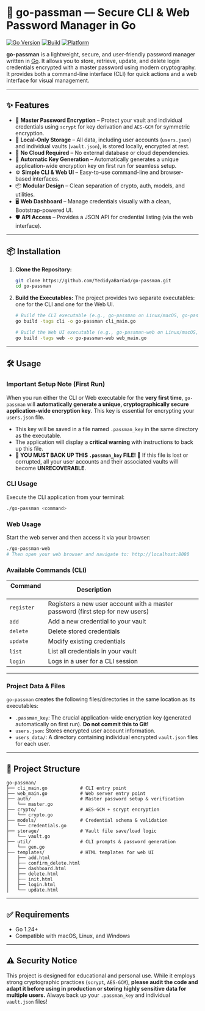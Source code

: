 # 🔐 go-passman — Secure CLI & Web Password Manager in Go

[![Go Version](https://img.shields.io/badge/go-1.24+-brightgreen)](https://golang.org)
[![Build](https://img.shields.io/badge/build-passing-brightgreen)]()
[![Platform](https://img.shields.io/badge/platform-linux%20%7C%20macos%20%7C%20windows-blue)]()

**go-passman** is a lightweight, secure, and user-friendly password manager written in [Go](https://golang.org/). It allows you to store, retrieve, update, and delete login credentials encrypted with a master password using modern cryptography. It provides both a command-line interface (CLI) for quick actions and a web interface for visual management.

-----

## ✨ Features

  - 🔐 **Master Password Encryption** – Protect your vault and individual credentials using `scrypt` for key derivation and `AES-GCM` for symmetric encryption.
  - 📂 **Local-Only Storage** – All data, including user accounts (`users.json`) and individual vaults (`vault.json`), is stored locally, encrypted at rest.
  - 🔏 **No Cloud Required** – No external database or cloud dependencies.
  - 🔑 **Automatic Key Generation** – Automatically generates a unique application-wide encryption key on first run for seamless setup.
  - ⚙️ **Simple CLI & Web UI** – Easy-to-use command-line and browser-based interfaces.
  - 📦 **Modular Design** – Clean separation of crypto, auth, models, and utilities.
  - 🖥️ **Web Dashboard** – Manage credentials visually with a clean, Bootstrap-powered UI.
  - 🛡️ **API Access** – Provides a JSON API for credential listing (via the web interface).

-----

## 📦 Installation

1.  **Clone the Repository:**

    ```bash
    git clone https://github.com/YedidyaBarGad/go-passman.git
    cd go-passman
    ```

2.  **Build the Executables:**
    The project provides two separate executables: one for the CLI and one for the Web UI.

    ```bash
    # Build the CLI executable (e.g., go-passman on Linux/macOS, go-passman.exe on Windows)
    go build -tags cli -o go-passman cli_main.go

    # Build the Web UI executable (e.g., go-passman-web on Linux/macOS, go-passman-web.exe on Windows)
    go build -tags web -o go-passman-web web_main.go
    ```

-----

## 🛠️ Usage

### Important Setup Note (First Run)

When you run either the CLI or Web executable for the **very first time**, `go-passman` will **automatically generate a unique, cryptographically secure application-wide encryption key**. This key is essential for encrypting your `users.json` file.

  * This key will be saved in a file named `.passman_key` in the same directory as the executable.
  * The application will display a **critical warning** with instructions to back up this file.
  * **🚨 YOU MUST BACK UP THIS `.passman_key` FILE\! 🚨** If this file is lost or corrupted, all your user accounts and their associated vaults will become **UNRECOVERABLE**.

### CLI Usage

Execute the CLI application from your terminal:

```bash
./go-passman <command>
```

### Web Usage

Start the web server and then access it via your browser:

```bash
./go-passman-web
# Then open your web browser and navigate to: http://localhost:8080
```

### Available Commands (CLI)

| Command  | Description                                  |
| -------- | -------------------------------------------- |
| `register`| Registers a new user account with a master password (first step for new users) |
| `add`    | Add a new credential to your vault            |
| `delete` | Delete stored credentials                    |
| `update` | Modify existing credentials                  |
| `list`   | List all credentials in your vault            |
| `login`  | Logs in a user for a CLI session              |


-----

### Project Data & Files

`go-passman` creates the following files/directories in the same location as its executables:

  * `.passman_key`: The crucial application-wide encryption key (generated automatically on first run). **Do not commit this to Git\!**
  * `users.json`: Stores encrypted user account information.
  * `users_data/`: A directory containing individual encrypted `vault.json` files for each user.

-----

## 🧩 Project Structure

```
go-passman/
├── cli_main.go            # CLI entry point
├── web_main.go            # Web server entry point
├── auth/                  # Master password setup & verification
│   └── master.go
├── crypto/                # AES-GCM + scrypt encryption
│   └── crypto.go
├── models/                # Credential schema & validation
│   └── credentials.go
├── storage/               # Vault file save/load logic
│   └── vault.go
├── util/                  # CLI prompts & password generation
│   └── gen.go
├── templates/             # HTML templates for web UI
│   ├── add.html
│   ├── confirm_delete.html
│   ├── dashboard.html
│   ├── delete.html
│   ├── init.html
│   ├── login.html
│   └── update.html

```
---

## ✅ Requirements

  * Go 1.24+
  * Compatible with macOS, Linux, and Windows

-----

## ⚠️ Security Notice

This project is designed for educational and personal use. While it employs strong cryptographic practices (`scrypt`, `AES-GCM`), **please audit the code and adapt it before using in production or storing highly sensitive data for multiple users.** Always back up your `.passman_key` and individual `vault.json` files\!